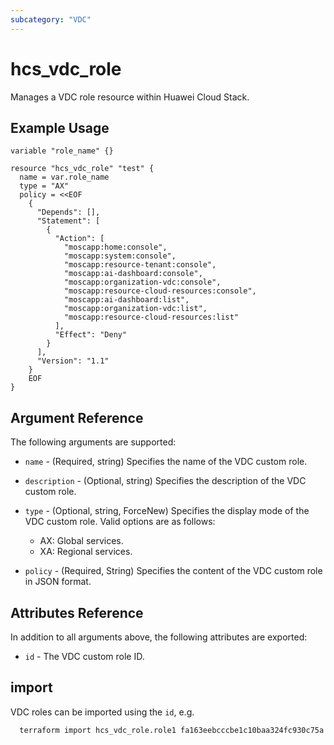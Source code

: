 ```yaml
---
subcategory: "VDC"
---
```


# hcs_vdc_role

Manages a VDC role resource within Huawei Cloud Stack.

## Example Usage

```hcl
variable "role_name" {}

resource "hcs_vdc_role" "test" {
  name = var.role_name
  type = "AX"
  policy = <<EOF
    {
      "Depends": [],
      "Statement": [
        {
          "Action": [
            "moscapp:home:console",
            "moscapp:system:console",
            "moscapp:resource-tenant:console",
            "moscapp:ai-dashboard:console",
            "moscapp:organization-vdc:console",
            "moscapp:resource-cloud-resources:console",
            "moscapp:ai-dashboard:list",
            "moscapp:organization-vdc:list",
            "moscapp:resource-cloud-resources:list"
          ],
          "Effect": "Deny"
        }
      ],
      "Version": "1.1"
    }
    EOF
}
```

## Argument Reference

The following arguments are supported:

* `name` - (Required, string) Specifies the name of the VDC custom role. 

* `description` - (Optional, string) Specifies the description of the VDC custom role.

* `type` - (Optional, string, ForceNew) Specifies the display mode of the VDC custom role. Valid options are as follows:

  * AX: Global services.
  * XA: Regional services.

* `policy` - (Required, String) Specifies the content of the VDC custom role in JSON format.

## Attributes Reference

In addition to all arguments above, the following attributes are exported:

* `id` - The VDC custom role ID.

## import

VDC roles can be imported using the `id`, e.g.

```hcl
  terraform import hcs_vdc_role.role1 fa163eebcccbe1c10baa324fc930c75a
```